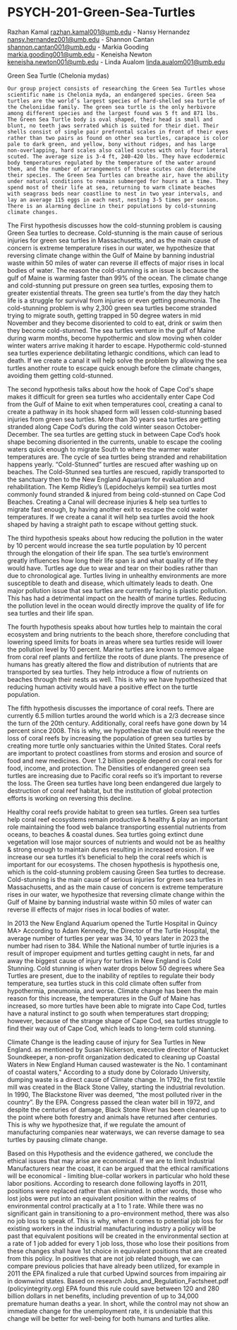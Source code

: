 # PSYCH-201-Green-Sea-Turtles
Razhan Kamal razhan.kamal001@umb.edu -
Nansy Hernandez nansy.hernandez001@umb.edu -
Shannon Cantan shannon.cantan001@umb.edu -
Markia Gooding markia.gooding001@umb.edu -
Keneisha Newton keneisha.newton001@umb.edu -
Linda Aualom linda.aualom001@umb.edu

Green Sea Turtle (Chelonia mydas)


	Our group project consists of researching the Green Sea Turtles whose scientific name is Chelonia myda, an endangered species. Green Sea turtles are the world’s largest species of hard-shelled sea turtle of the Cheloniidae family. The green sea turtle is the only herbivore among different species and the largest found was 5 ft and 871 lbs. The Green Sea Turtle body is oval shaped, their head is small and blunt, no teeth jaws serrated which is suited for their diet. Their shells consist of single pair prefrontal scales in front of their eyes rather than two pairs as found on other sea turtles, carapace is color pale to dark green, and yellow, bony without ridges, and has large non-overlapping, hard scales also called scutes with only four lateral scuted. The average size is 3-4 ft, 240-420 lbs. They have ecdodermic body temperatures regulated by the temperature of the water around them, and the number of arrangements of these scutes can determine their species. The Green Sea Turtles can breathe air, have the ability under natural conditions to remain submerged for hours at a time. They spend most of their life at sea, returning to warm climate beaches with seagrass beds near coastline to nest in two year intervals, and lay an average 115 eggs in each nest, nesting 3-5 times per season. There is an alarming decline in their populations by cold-stunning climate changes.
	
	
The First hypothesis discusses how the cold-stunning problem is causing Green Sea turtles to decrease. Cold-stunning is the main cause of serious injuries for green sea turtles in Massachusetts, and as the main cause of concern is extreme temperature rises in our water, we hypothesize that reversing climate change within the Gulf of Maine by banning industrial waste within 50 miles of water can reverse ill effects of major rises in local bodies of water. The reason the cold-stunning is an issue is because the gulf of Maine is warming faster than 99% of the ocean. The climate change and cold-stunning put pressure on green sea turtles, exposing them to greater existential threats. The green sea turtle's from the day they hatch life is a struggle for survival from injuries or even getting pneumonia.  The cold-stunning problem is why 2,300 green sea turtles become stranded trying to migrate south, getting trapped in 50 degree waters in mid November and they become disoriented to cold to eat, drink or swim then they become cold-stunned. The sea turtles venture in the gulf of Maine during warm months, become hypothermic and slow moving when colder winter waters arrive making it harder to escape. Hypothermic cold-stunned sea turtles experience debilitating lethargic conditions, which can lead to death. If we create a canal it will help solve the problem by allowing  the sea turtles another route to escape quick enough before the climate changes, avoiding them getting cold-stunned.


The second hypothesis talks about how the hook of Cape Cod's shape makes it difficult for green sea turtles who accidentally enter Cape Cod from the Gulf of Maine to exit when temperatures cool, creating a canal to create a pathway in its hook shaped form will lessen cold-stunning based injuries from green sea turtles. More than 30 years sea turtles are getting stranded along Cape Cod’s during the cold winter season October-December. The sea turtles are getting stuck in between Cape Cod’s hook shape becoming disoriented in the currents, unable to escape the cooling waters quick enough to migrate South to where the warmer water temperatures are. The cycle of sea turtles being stranded and rehabilitation happens yearly. “Cold-Stunned” turtles are rescued after washing up on beaches. The Cold-Stunned sea turtles are rescued, rapidly transported to the sanctuary then to the New England Aquarium for evaluation and rehabilitation. The Kemp Ridley’s (Lepidochelys kempii) sea turtles most commonly found stranded & injured from being cold-stunned on Cape Cod Beaches.
Creating a Canal will decrease injuries & help sea turtles to migrate fast enough, by having another exit to escape the cold water temperatures. If we create a canal it will help sea turtles avoid the hook shaped by having  a straight path to escape without getting stuck.


 The third hypothesis speaks about how reducing the pollution in the water by 10 percent would increase the sea turtle population by 10 percent through the elongation of their life span. The sea turtle’s environment greatly influences how long their life span is and what quality of life they would have. Turtles age due to wear and tear on their bodies rather than due to chronological age. Turtles living in unhealthy environments are more susceptible to death and disease, which ultimately leads to death. One major pollution issue that sea turtles are currently facing is plastic pollution. This has had a detrimental impact on the health of marine turtles. Reducing the pollution level in the ocean would directly improve the quality of life for sea turtles and their life span. 
 
 
 The fourth hypothesis speaks about how turtles help to maintain the coral ecosystem and bring nutrients to the beach shore, therefore concluding that lowering speed limits for boats in areas where sea turtles reside will lower the pollution level by 10 percent. Marine turtles are known to remove algae from coral reef plants and fertilize the roots of dune plants. The presence of humans has greatly altered the flow and distribution of nutrients that are transported by sea turtles. They help introduce a flow of nutrients on beaches through their nests as well. This is why we have hypothesized that reducing human activity would have a positive effect on the turtle population.
 
 
 The fifth hypothesis discusses the importance of coral reefs. There are currently 6.5 million turtles around the world which is a 2/3 decrease since the turn of the 20th century. Additionally, coral reefs have gone down by 14 percent since 2008. This is why, we hypothesize that we could reverse the loss of coral reefs by increasing the population of green sea turtles by creating more turtle only sanctuaries within the United States. Coral reefs are important to protect coastlines from storms and erosion and source of food and new medicines. Over 1.2 billion people depend on coral reefs for food, income, and protection. The Densities of endangered green sea turtles are increasing due to Pacific coral reefs so it’s important to reverse the loss. The Green sea turtles have long been endangered due largely to destruction of coral reef habitat, but  the institution of global protection efforts is working on reversing this decline.
 
 
Healthy coral reefs provide habitat to green sea turtles. Green sea turtles help coral reef ecosystems remain productive & healthy & play an important role maintaining the food web balance transporting essential nutrients from oceans, to beaches & coastal dunes. Sea turtles going extinct dune vegetation will lose major sources of nutrients and would not be as healthy & strong enough to maintain dunes resulting in increased erosion. If we increase our sea turtles it’s beneficial to help the coral reefs which is important for our ecosystems.
The chosen hypothesis is hypothesis one, which is the cold-stunning problem causing Green Sea turtles to decrease. Cold-stunning is the main cause of serious injuries for green sea turtles in Massachusetts, and as the main cause of concern is extreme temperature rises in our water, we hypothesize that reversing climate change within the Gulf of Maine by banning industrial waste within 50 miles of water can reverse ill effects of major rises in local bodies of water.


In 2013 the New England Aquarium opened the Turtle Hospital in Quincy MA> According to Adam Kennedy, the Director of the Turtle Hospital, the average number of turtles per year was 34, 10 years later in 2023 the number had risen to 384. While the National number of turtle injuries is a result of improper equipment and turtles getting caught in nets, far and away the biggest cause of injury for turtles in New England is Cold Stunning. Cold stunning is when water drops below 50 degrees where Sea Turtles are present, due to the inability of reptiles to regulate their body temperature, sea turtles stuck in this cold climate often suffer from hypothermia, pneumonia, and worse. Climate change has been the main reason for this increase, the temperatures in the Gulf of Maine has increased, so more turtles have been able to migrate into Cape Cod, turtles have a natural instinct to go south when temperatures start dropping; however, because of the strange shape of Cape Cod, sea turtles struggle to find their way out of Cape Cod, which leads to long-term cold stunning. 


Climate Change is the leading cause of injury for Sea Turtles in New England. as mentioned by Susan Nickerson, executive director of Nantucket Soundkeeper, a non-profit organization dedicated to cleaning up Coastal Waters in New England Human caused wastewater is the No. 1 contaminant of coastal waters," According to a study done by Colorado University, dumping waste is a direct cause of Climate change. 
In 1792, the first textile mill was created in the Black Stone Valley, starting the industrial revolution. In 1990, The Blackstone River was deemed, “the most polluted river in the country”. By the EPA. Congress passed the clean water bill in 1972, and despite the centuries of damage, Black Stone River has been cleaned up to the point where both forestry and animals have returned after centuries. This is why we hypothesize that, if we regulate the amount of manufacturing companies near waterways, we can reverse damage to sea turtles by pausing climate change.


Based on this Hypothesis and the evidence gathered, we conclude the ethical issues that may arise are economical. If we are to limit Industrial Manufacturers near the coast, it can be argued that the ethical ramifications will be economical - limiting blue-collar workers in particular who hold these labor positions. According to research done following layoffs in 2011, positions were replaced rather than eliminated. In other words, those who lost jobs were put into an equivalent position within the realms of environmental control practically at a 1 to 1 rate. While there was no significant gain in transitioning to a pro-environment method, there was also no job loss to speak of. This is why, when it comes to potential job loss for existing workers in the industrial manufacturing industry a policy will be past that equivalent positions will be created in the environmental section at a rate of 1 job added for every 1 job loss, those who lose their positions from these changes shall have 1st choice in equivalent positions that are created from this policy. In positives that are not job related though, we can compare previous policies that have already been utilized, for example in 2011 the EPA finalized a rule that curbed Upwind sources from impairing air in downwind states.  Based on research Jobs_and_Regulation_Factsheet.pdf (policyintegrity.org) EPA found this rule could save between 120 and 280 billion dollars in net benefits, including prevention of up to 34,000 premature human deaths a year. In short, while the control may not show an immediate change for the unemployment rate, it is undeniable that this change will be better for well-being for both humans and turtles alike. 
